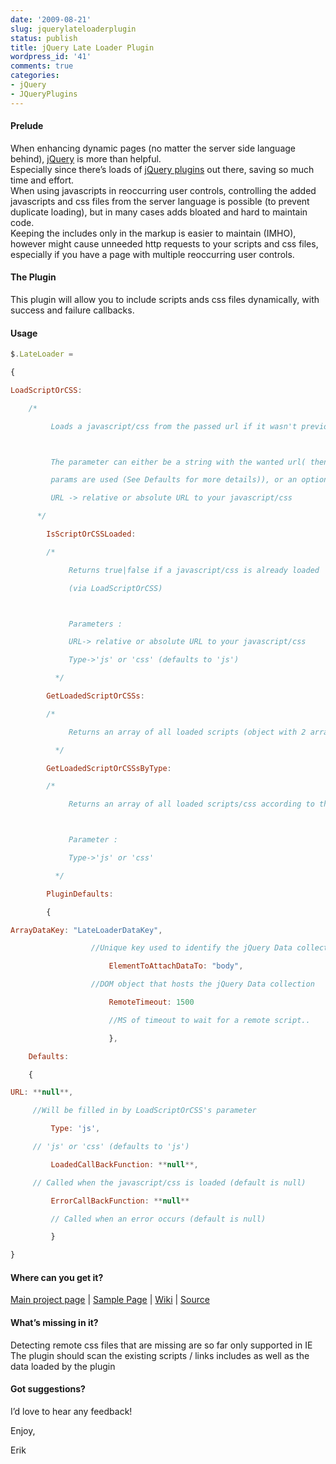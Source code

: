 ```yaml
---
date: '2009-08-21'
slug: jquerylateloaderplugin
status: publish
title: jQuery Late Loader Plugin
wordpress_id: '41'
comments: true
categories:
- jQuery
- JQueryPlugins
---
```


#### **Prelude**

 
When enhancing dynamic pages (no matter the server side language behind), [jQuery](http://jquery.com) is more than helpful.       
Especially since there’s loads of [jQuery plugins](http://plugins.jquery.com) out there, saving so much time and effort.       
When using javascripts in reoccurring user controls, controlling the added javascripts and css files from the server language is possible (to prevent duplicate loading), but in many cases adds bloated and hard to maintain code.       
Keeping the includes only in the markup is easier to maintain (IMHO), however might cause unneeded http requests to your scripts and css files, especially if you have a page with multiple reoccurring user controls.

 

#### **The Plugin**

 

This plugin will allow you to include scripts ands css files dynamically, with success and failure callbacks.

 

#### Usage

```javascript
$.LateLoader =   

{  

LoadScriptOrCSS:   

    /*  

         Loads a javascript/css from the passed url if it wasn't previously loaded  



         The parameter can either be a string with the wanted url( then the default  

         params are used (See Defaults for more details)), or an option object   

         URL -> relative or absolute URL to your javascript/css   

      */ 

        IsScriptOrCSSLoaded:  

        /*  

             Returns true|false if a javascript/css is already loaded  

             (via LoadScriptOrCSS)  



             Parameters :   

             URL-> relative or absolute URL to your javascript/css   

             Type->'js' or 'css' (defaults to 'js')  

          */ 

        GetLoadedScriptOrCSSs:   

        /*  

             Returns an array of all loaded scripts (object with 2 arrays, css and js)  

          */ 

        GetLoadedScriptOrCSSsByType:  

        /*  

             Returns an array of all loaded scripts/css according to the passed type  



             Parameter :   

             Type->'js' or 'css'   

          */ 

        PluginDefaults:  

        {  

ArrayDataKey: "LateLoaderDataKey",   

                  //Unique key used to identify the jQuery Data collection  

                      ElementToAttachDataTo: "body",   

                  //DOM object that hosts the jQuery Data collection  

                      RemoteTimeout: 1500   

                      //MS of timeout to wait for a remote script..  

                      },  

    Defaults:  

    {  

URL: **null**,   

     //Will be filled in by LoadScriptOrCSS's parameter  

         Type: 'js',   

     // 'js' or 'css' (defaults to 'js')  

         LoadedCallBackFunction: **null**,   

     // Called when the javascript/css is loaded (default is null)  

         ErrorCallBackFunction: **null**   

         // Called when an error occurs (default is null)  

         }  

}  
```
  


  


 

#### **Where can you get it?**

 

[Main project page](http://erikzaadi.github.com/jQueryPlugins/jQuery.LateLoader/) | [Sample Page](http://erikzaadi.github.com/jQueryPlugins/jQuery.LateLoader/Sample/) | [Wiki](http://wiki.github.com/erikzaadi/jQueryPlugins/jquerylateloader) | [Source](http://github.com/erikzaadi/jQueryPlugins/tree/master)

 

#### **What’s missing in it?**

 

Detecting remote css files that are missing are so far only supported in IE      
The plugin should scan the existing scripts / links includes as well as the data loaded by the plugin

 

#### **Got suggestions?**

 

I’d love to hear any feedback!

 

Enjoy,

 

Erik

